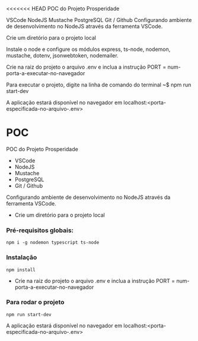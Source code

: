 <<<<<<< HEAD
POC do Projeto Prosperidade

VSCode
NodeJS
Mustache
PostgreSQL
Git / Github
Configurando ambiente de desenvolvimento no NodeJS através da ferramenta VSCode.

Crie um diretório para o projeto local

Instale o node e configure os módulos express, ts-node, nodemon, mustache, dotenv, jsonwebtoken, nodemailer.

Crie na raiz do projeto o arquivo .env e inclua a instrução PORT = num-porta-a-executar-no-navegador

Para executar o projeto, digite na linha de comando do terminal ~$ npm run start-dev

A aplicação estará disponível no navegador em localhost:<porta-especificada-no-arquivo-.env>


# POC
POC do Projeto Prosperidade

- VSCode
- NodeJS
- Mustache
- PostgreSQL
- Git / Github

Configurando ambiente de desenvolvimento no NodeJS através da ferramenta VSCode.

- Crie um diretório para o projeto local

### Pré-requisitos globais:
`npm i -g nodemon typescript ts-node`

### Instalação
`npm install`


- Crie na raiz do projeto o arquivo .env e inclua a instrução PORT = num-porta-a-executar-no-navegador

### Para rodar o projeto
`npm run start-dev`



A aplicação estará disponível no navegador em localhost:<porta-especificada-no-arquivo-.env>
